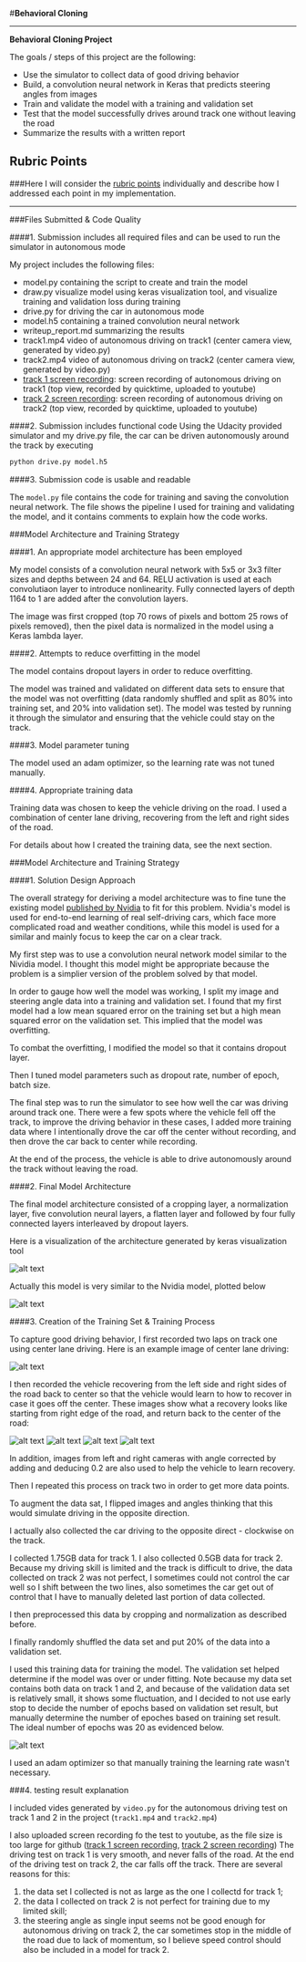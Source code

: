 #**Behavioral Cloning** 

---

**Behavioral Cloning Project**

The goals / steps of this project are the following:

* Use the simulator to collect data of good driving behavior
* Build, a convolution neural network in Keras that predicts steering angles from images
* Train and validate the model with a training and validation set
* Test that the model successfully drives around track one without leaving the road
* Summarize the results with a written report


[//]: # (Image References)

[image1]: ./figures/model.png "Model Visualization"
[image2]: ./figures/cnn-architecture-624x890.png "Nvidia model"
[image3]: ./figures/center_2017_07_26_23_45_17_234.jpg "Normal Image"
[image4]: ./figures/center_2017_07_29_13_01_19_544.jpg "Recovery Image"
[image5]: ./figures/center_2017_07_29_13_01_20_708.jpg "Recovery Image"
[image6]: ./figures/center_2017_07_29_13_01_21_414.jpg "Recovery Image"
[image7]: ./figures/center_2017_07_29_13_01_22_601.jpg "Recovery Image"
[image8]: ./figures/loss.png "loss vs epch"

## Rubric Points
###Here I will consider the [rubric points](https://review.udacity.com/#!/rubrics/432/view) individually and describe how I addressed each point in my implementation.  

---
###Files Submitted & Code Quality

####1. Submission includes all required files and can be used to run the simulator in autonomous mode

My project includes the following files:

* model.py containing the script to create and train the model
* draw.py  visualize model using keras visualization tool, and visualize training and validation loss during training
* drive.py for driving the car in autonomous mode
* model.h5 containing a trained convolution neural network 
* writeup_report.md summarizing the results
* track1.mp4 video of autonomous driving on track1 (center camera view, generated by video.py)
* track2.mp4 video of autonomous driving on track2 (center camera view, generated by video.py)
* [track 1 screen recording](https://youtu.be/1DHCzYFkIqo): screen recording of autonomous driving on track1 (top view, recorded by quicktime, uploaded to youtube)
* [track 2 screen recording](https://youtu.be/DIxP_BBfJ28): screen recording of autonomous driving on track2 (top view, recorded by quicktime, uploaded to youtube)

####2. Submission includes functional code
Using the Udacity provided simulator and my drive.py file, the car can be driven autonomously around the track by executing 
```sh
python drive.py model.h5
```

####3. Submission code is usable and readable

The `model.py` file contains the code for training and saving the convolution neural network. The file shows the pipeline I used for training and validating the model, and it contains comments to explain how the code works.

###Model Architecture and Training Strategy

####1. An appropriate model architecture has been employed

My model consists of a convolution neural network with 5x5 or 3x3 filter sizes and depths between 24 and 64. RELU activation is used at each convolutiaon layer to introduce nonlinearity. Fully connected layers of depth 1164 to 1 are added after the convolution layers.

The image was first cropped (top 70 rows of pixels and bottom 25 rows of pixels removed), then the pixel data is normalized in the model using a Keras lambda layer. 

####2. Attempts to reduce overfitting in the model

The model contains dropout layers in order to reduce overfitting.

The model was trained and validated on different data sets to ensure that the model was not overfitting (data randomly shuffled and split as 80% into training set, and 20% into validation set). The model was tested by running it through the simulator and ensuring that the vehicle could stay on the track.

####3. Model parameter tuning

The model used an adam optimizer, so the learning rate was not tuned manually.

####4. Appropriate training data

Training data was chosen to keep the vehicle driving on the road. I used a combination of center lane driving, recovering from the left and right sides of the road. 

For details about how I created the training data, see the next section. 

###Model Architecture and Training Strategy

####1. Solution Design Approach

The overall strategy for deriving a model architecture was to fine tune the existing model [published by Nvidia](https://devblogs.nvidia.com/parallelforall/deep-learning-self-driving-cars/) to fit for this problem. Nvidia's model is used for end-to-end learning of real self-driving cars, which face more complicated road and weather conditions, while this model is used for a similar and mainly focus to keep the car on a clear track. 


My first step was to use a convolution neural network model similar to the Nividia model. I thought this model might be appropriate because the problem is a simplier version of the problem solved by that model.

In order to gauge how well the model was working, I split my image and steering angle data into a training and validation set. I found that my first model had a low mean squared error on the training set but a high mean squared error on the validation set. This implied that the model was overfitting. 

To combat the overfitting, I modified the model so that it contains dropout layer.

Then I tuned model parameters such as dropout rate, number of epoch, batch size.

The final step was to run the simulator to see how well the car was driving around track one. There were a few spots where the vehicle fell off the track, to improve the driving behavior in these cases, I added more training data where I intentionally drove the car off the center without recording, and then drove the car back to center while recording.

At the end of the process, the vehicle is able to drive autonomously around the track without leaving the road.


####2. Final Model Architecture

The final model architecture consisted of a cropping layer, a normalization layer, five convolution neural layers, a flatten layer and followed by four fully connected layers interleaved by dropout layers. 

Here is a visualization of the architecture generated by keras visualization tool

![alt text][image1]

Actually this model is very similar to the Nvidia model, plotted below

![alt text][image2]


####3. Creation of the Training Set & Training Process

To capture good driving behavior, I first recorded two laps on track one using center lane driving. Here is an example image of center lane driving:

![alt text][image3]


I then recorded the vehicle recovering from the left side and right sides of the road back to center so that the vehicle would learn to how to recover in case it goes off the center. These images show what a recovery looks like starting from right edge of the road, and return back to the center of the road:

![alt text][image4]
![alt text][image5]
![alt text][image6]
![alt text][image7]

In addition, images from left and right cameras with angle corrected by adding and deducing 0.2 are also used to help the vehicle to learn recovery.

Then I repeated this process on track two in order to get more data points.

To augment the data sat, I flipped images and angles thinking that this would simulate driving in the opposite direction. 

I actually also collected the car driving to the opposite direct - clockwise on the track. 


I collected 1.75GB data for track 1. I also collected 0.5GB data for track 2. Because my driving skill is limited and the track is difficult to drive, the data collected on track 2 was not perfect, I sometimes could not control the car well so I shift between the two lines, also sometimes the car get out of control that I have to manually deleted last portion of data collected.


I then preprocessed this data by cropping and normalization as described before.


I finally randomly shuffled the data set and put 20% of the data into a validation set. 

I used this training data for training the model. The validation set helped determine if the model was over or under fitting. Note because my data set contains both data on track 1 and 2, and because of the validation data set is relatively small, it shows some fluctuation, and I decided to not use early stop to decide the number of epochs based on validation set result, but manually determine the number of epoches based on training set result. The ideal number of epochs was 20 as evidenced below.

![alt text][image8]

I used an adam optimizer so that manually training the learning rate wasn't necessary.

###4. testing result explanation

I included vides generated by `video.py` for the autonomous driving test on track 1 and 2 in the project (`track1.mp4` and `track2.mp4`)


I also uploaded screen recording fo the test to youtube, as the file size is too large for github ([track 1 screen recording](https://youtu.be/1DHCzYFkIqo),  [track 2 screen recording](https://youtu.be/DIxP_BBfJ28)) The driving test on track 1 is very smooth, and never falls of the road. At the end of the driving test on track 2, the car falls off the track. There are several reasons for this:

1. the data set I collected is not as large as the one I collectd for track 1; 
2. the data I collected on track 2 is not perfect for training due to my limited skill;
3. the steering angle as single input seems not be good enough for autonomous driving on track 2, the car sometimes stop in the middle of the road due to lack of momentum, so I believe speed control should also be included in a model for track 2.